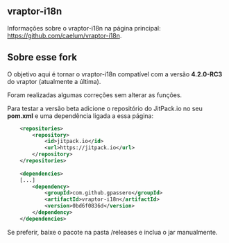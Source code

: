 ## vraptor-i18n

Informações sobre o vraptor-i18n na página principal: https://github.com/caelum/vraptor-i18n.

## Sobre esse fork

O objetivo aqui é tornar o vraptor-i18n compatível com a versão **4.2.0-RC3** do vraptor (atualmente a última).

Foram realizadas algumas correções sem alterar as funções.

Para testar a versão beta adicione o repositório do JitPack.io no seu **pom.xml** e uma dependência ligada a essa página:
```xml
	<repositories>
		<repository>
			<id>jitpack.io</id>
			<url>https://jitpack.io</url>
		</repository>
	</repositories>
	
	<dependencies>	
	[...]
		<dependency>
			<groupId>com.github.gpassero</groupId>
			<artifactId>vraptor-i18n</artifactId>
			<version>0bd6f0836d</version>
		</dependency>	
	</dependencies>	
```	

Se preferir, baixe o pacote na pasta /releases e inclua o jar manualmente.

